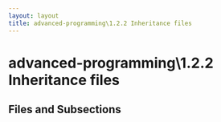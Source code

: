 ```yaml
---
layout: layout
title: advanced-programming\1.2.2 Inheritance files
---
```


# advanced-programming\1.2.2 Inheritance files

## Files and Subsections

